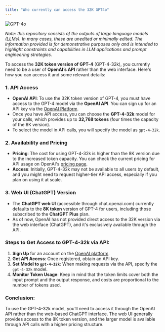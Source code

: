 ```yaml
---
title: "Who currently can access the 32K GPT4o"
---
```

![GPT-4o](https://img.shields.io/badge/GPT--4o-3333FF?style=for-the-badge&logo=openai&logoColor=white)



*Note: this repository consists of the outputs of large language models (LLMs). In many cases, these are unedited or minimally edited. The information provided is for demonstrative purposes only and is intended to highlight constraints and capabilities in LLM applications and prompt engineering strategies.*


To access the **32K token version of GPT-4** (GPT-4-32k), you currently need to be a user of **OpenAI’s API** rather than the web interface. Here's how you can access it and some relevant details:

### 1. **API Access**
   - **OpenAI API**: To use the 32K token version of GPT-4, you must have access to the GPT-4 model via the **OpenAI API**. You can sign up for an API key via the [OpenAI Platform](https://platform.openai.com/signup).
   - Once you have API access, you can choose the **GPT-4-32k** model for your calls, which provides up to **32,768 tokens** (four times the capacity of the 8K version).
   - To select the model in API calls, you will specify the model as `gpt-4-32k`.

### 2. **Availability and Pricing**
   - **Pricing**: The cost for using GPT-4-32k is higher than the 8K version due to the increased token capacity. You can check the current pricing for API usage on OpenAI's [pricing page](https://openai.com/pricing).
   - **Access**: Initially, GPT-4-32k may not be available to all users by default, and you might need to request higher-tier API access, especially if you plan on using it at scale.

### 3. **Web UI (ChatGPT) Version**
   - The **ChatGPT web UI** (accessible through chat.openai.com) currently defaults to the **8K token** version of GPT-4 for users, including those subscribed to the **ChatGPT Plus** plan.
   - As of now, OpenAI has not provided direct access to the 32K version via the web interface (ChatGPT), and it's exclusively available through the API.

### Steps to Get Access to GPT-4-32k via API:
1. **Sign Up** for an account on the [OpenAI platform](https://platform.openai.com/).
2. **Get API Access**: Once registered, obtain an API key.
3. **Set Model to `gpt-4-32k`**: When making requests via the API, specify the `gpt-4-32k` model.
4. **Monitor Token Usage**: Keep in mind that the token limits cover both the input prompt and the output response, and costs are proportional to the number of tokens used.

### Conclusion:
To use the GPT-4-32k model, you’ll need to access it through the OpenAI API rather than the web-based ChatGPT interface. The web UI generally provides access to the 8K token version, and the larger model is available through API calls with a higher pricing structure.